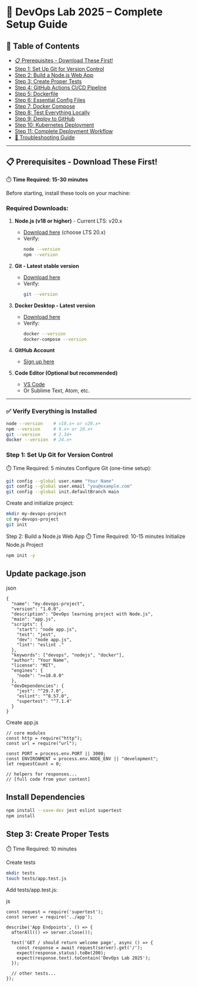 # 🚀 DevOps Lab 2025 – Complete Setup Guide

## 📑 Table of Contents
- [📋 Prerequisites - Download These First!](#-prerequisites---download-these-first)
- [Step 1: Set Up Git for Version Control](#step-1-set-up-git-for-version-control)
- [Step 2: Build a Node.js Web App](#step-2-build-a-nodejs-web-app)
- [Step 3: Create Proper Tests](#step-3-create-proper-tests)
- [Step 4: GitHub Actions CI/CD Pipeline](#step-4-github-actions-cicd-pipeline)
- [Step 5: Dockerfile](#step-5-dockerfile)
- [Step 6: Essential Config Files](#step-6-essential-config-files)
- [Step 7: Docker Compose](#step-7-docker-compose)
- [Step 8: Test Everything Locally](#step-8-test-everything-locally)
- [Step 9: Deploy to GitHub](#step-9-deploy-to-github)
- [Step 10: Kubernetes Deployment](#step-10-kubernetes-deployment)
- [Step 11: Complete Deployment Workflow](#step-11-complete-deployment-workflow)
- [🚨 Troubleshooting Guide](#-troubleshooting-guide)

---

## 📋 Prerequisites - Download These First!
⏱️ **Time Required: 15-30 minutes**

Before starting, install these tools on your machine:

### Required Downloads:
1. **Node.js (v18 or higher)** - Current LTS: v20.x  
   - [Download here](https://nodejs.org/) (choose LTS 20.x)  
   - Verify:  
     ```bash
     node --version
     npm --version
     ```

2. **Git - Latest stable version**  
   - [Download here](https://git-scm.com/downloads)  
   - Verify:  
     ```bash
     git --version
     ```

3. **Docker Desktop - Latest version**  
   - [Download here](https://www.docker.com/products/docker-desktop/)  
   - Verify:  
     ```bash
     docker --version
     docker-compose --version
     ```

4. **GitHub Account**  
   - [Sign up here](https://github.com)  

5. **Code Editor (Optional but recommended)**  
   - [VS Code](https://code.visualstudio.com/)  
   - Or Sublime Text, Atom, etc.

---

### ✅ Verify Everything is Installed
```bash
node --version    # v18.x+ or v20.x+
npm --version     # 9.x+ or 10.x+
git --version     # 2.34+
docker --version  # 24.x+
```

### Step 1: Set Up Git for Version Control
⏱️ Time Required: 5 minutes
Configure Git (one-time setup):

```bash
git config --global user.name "Your Name"
git config --global user.email "you@example.com"
git config --global init.defaultBranch main
```
Create and initialize project:
```bash
mkdir my-devops-project
cd my-devops-project
git init
```

Step 2: Build a Node.js Web App
⏱️ Time Required: 10-15 minutes
Initialize Node.js Project
```bash
npm init -y
```

## Update package.json

json

```
{
  "name": "my-devops-project",
  "version": "1.0.0",
  "description": "DevOps learning project with Node.js",
  "main": "app.js",
  "scripts": {
    "start": "node app.js",
    "test": "jest",
    "dev": "node app.js",
    "lint": "eslint ."
  },
  "keywords": ["devops", "nodejs", "docker"],
  "author": "Your Name",
  "license": "MIT",
  "engines": {
    "node": ">=18.0.0"
  },
  "devDependencies": {
    "jest": "^29.7.0",
    "eslint": "^8.57.0",
    "supertest": "^7.1.4"
  }
}
```

Create app.js

```
// core modules
const http = require("http");
const url = require("url");

const PORT = process.env.PORT || 3000;
const ENVIRONMENT = process.env.NODE_ENV || "development";
let requestCount = 0;

// helpers for responses...
// [full code from your content]
```

## Install Dependencies

```bash
npm install --save-dev jest eslint supertest
npm install
```

## Step 3: Create Proper Tests
⏱️ Time Required: 10 minutes

Create tests

```bash
mkdir tests
touch tests/app.test.js
```
Add tests/app.test.js:

js
```
const request = require('supertest');
const server = require('../app');

describe('App Endpoints', () => {
  afterAll(() => server.close());

  test('GET / should return welcome page', async () => {
    const response = await request(server).get('/');
    expect(response.status).toBe(200);
    expect(response.text).toContain('DevOps Lab 2025');
  });

  // other tests...
});
```
